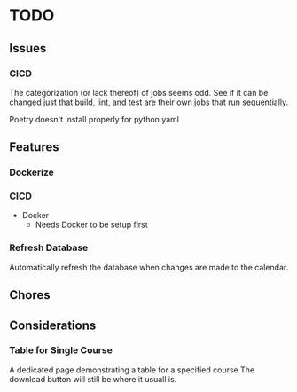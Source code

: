 # TODO
## Issues

### CICD
The categorization (or lack thereof) of jobs seems odd. See if it can be changed just that build, lint, and test
are their own jobs that run sequentially.

Poetry doesn't install properly for python.yaml

## Features

### Dockerize

### CICD
- Docker
  - Needs Docker to be setup first

### Refresh Database
Automatically refresh the database when changes are made to the calendar.

## Chores

## Considerations

### Table for Single Course
A dedicated page demonstrating a table for a specified course
The download button will still be where it usuall is.

